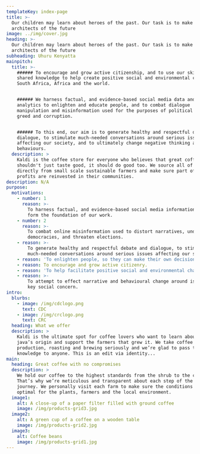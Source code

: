 ```yaml
---
templateKey: index-page
title: >-
  Our children may learn about heroes of the past. Our task is to make ourselves
  architects of the future
image: ../img/cover.jpg
heading: >-
  Our children may learn about heroes of the past. Our task is to make ourselves
  architects of the future
subheading: Uhuru Kenyatta
mainpitch:
  title: >-
    ###### To encourage and grow active citizenship, and to use our skills and
    shared knowledge to help create positive social and environmental change for
    South Africa, Africa and the world.


    ###### We harness factual, and evidence-based social media data and
    analytics to enlighten and educate people, and to combat dialogue
    manipulation and misinformation used for the purposes of political power,
    greed and corruption.


    ###### To this end, our aim is to generate healthy and respectful debate and
    dialogue, to stimulate much-needed conversations around serious issues
    affecting our society, and to ultimately change negative thinking and
    behaviours.
  description: >
    Kaldi is the coffee store for everyone who believes that great coffee
    shouldn't just taste good, it should do good too. We source all of our beans
    directly from small scale sustainable farmers and make sure part of the
    profits are reinvested in their communities.
description: N/A
purpose:
  motivations:
    - number: 1
      reason: >-
        To harness factual, and evidence-based social media information that
        form the foundation of our work. 
    - number: 2
      reason: >-
        To combat online misinformation used to distort narratives, undermine
        democracies, and threaten elections.  
    - reason: >-
        To generate healthy and respectful debate and dialogue, to stimulate
        much-needed conversations around serious issues affecting our society.
    - reason: 'To enlighten people, so they can make their own decisions.'
    - reason: To encourage and grow active citizenry.
    - reason: 'To help facilitate positive social and environmental change.  '
    - reason: >-
        To attempt to effect narrative and behavioural change around issues of
        key social concern. 
intro:
  blurbs:
    - image: /img/cdclogo.png
      text: CDC
    - image: /img/crclogo.png
      text: CRC
  heading: What we offer
  description: >
    Kaldi is the ultimate spot for coffee lovers who want to learn about their
    java’s origin and support the farmers that grew it. We take coffee
    production, roasting and brewing seriously and we’re glad to pass that
    knowledge to anyone. This is an edit via identity...
main:
  heading: Great coffee with no compromises
  description: >
    We hold our coffee to the highest standards from the shrub to the cup.
    That’s why we’re meticulous and transparent about each step of the coffee’s
    journey. We personally visit each farm to make sure the conditions are
    optimal for the plants, farmers and the local environment.
  image1:
    alt: A close-up of a paper filter filled with ground coffee
    image: /img/products-grid3.jpg
  image2:
    alt: A green cup of a coffee on a wooden table
    image: /img/products-grid2.jpg
  image3:
    alt: Coffee beans
    image: /img/products-grid1.jpg
---
```

